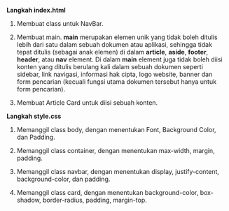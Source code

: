 **Langkah index.html**

1. Membuat class untuk NavBar.


2. Membuat main. **main** merupakan elemen unik yang tidak boleh ditulis lebih dari satu dalam sebuah dokumen atau aplikasi, sehingga tidak tepat ditulis (sebagai anak elemen) di dalam **article**, **aside**, **footer**, **header**, atau **nav** element. Di dalam **main** element juga tidak boleh diisi konten yang ditulis berulang kali dalam sebuah dokumen seperti sidebar, link navigasi, informasi hak cipta, logo website, banner dan form pencarian (kecuali fungsi utama dokumen tersebut hanya untuk form pencarian).

3. Membuat Article Card untuk diisi sebuah konten.

**Langkah style.css**

1. Memanggil class body, dengan menentukan Font, Background Color, dan Padding.

2. Memanggil class container, dengan menentukan max-width, margin, padding.

3. Memanggil class navbar, dengan menentukan display, justify-content, background-color, dan padding.

4. Memanggil class card, dengan menentukan background-color, box-shadow, border-radius, padding, margin-top.
